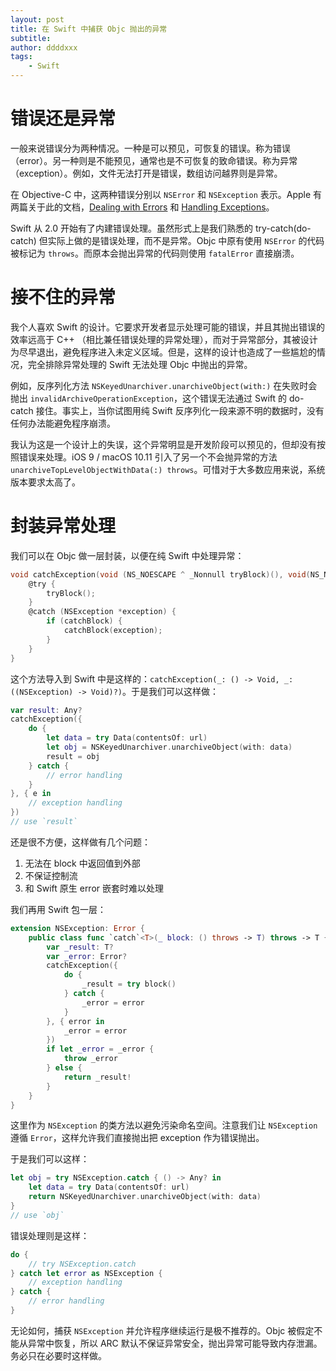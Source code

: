 ```yaml
---
layout: post
title: 在 Swift 中捕获 Objc 抛出的异常
subtitle:
author: ddddxxx
tags:
    - Swift
---
```


# 错误还是异常

一般来说错误分为两种情况。一种是可以预见，可恢复的错误。称为错误（error）。另一种则是不能预见，通常也是不可恢复的致命错误。称为异常（exception）。例如，文件无法打开是错误，数组访问越界则是异常。

在 Objective-C 中，这两种错误分别以 `NSError` 和 `NSException` 表示。Apple 有两篇关于此的文档，[Dealing with Errors](https://developer.apple.com/library/content/documentation/Cocoa/Conceptual/ProgrammingWithObjectiveC/ErrorHandling/ErrorHandling.html) 和 [Handling Exceptions](https://developer.apple.com/library/content/documentation/Cocoa/Conceptual/Exceptions/Tasks/HandlingExceptions.html)。

Swift 从 2.0 开始有了内建错误处理。虽然形式上是我们熟悉的 try-catch(do-catch) 但实际上做的是错误处理，而不是异常。Objc 中原有使用 `NSError` 的代码被标记为 `throws`。而原本会抛出异常的代码则使用 `fatalError` 直接崩溃。

# 接不住的异常

我个人喜欢 Swift 的设计。它要求开发者显示处理可能的错误，并且其抛出错误的效率远高于 C++ （相比兼任错误处理的异常处理），而对于异常部分，其被设计为尽早退出，避免程序进入未定义区域。但是，这样的设计也造成了一些尴尬的情况，完全排除异常处理的 Swift 无法处理 Objc 中抛出的异常。

例如，反序列化方法 `NSKeyedUnarchiver.unarchiveObject(with:)` 在失败时会抛出 `invalidArchiveOperationException`，这个错误无法通过 Swift 的 do-catch 接住。事实上，当你试图用纯 Swift 反序列化一段来源不明的数据时，没有任何办法能避免程序崩溃。

我认为这是一个设计上的失误，这个异常明显是开发阶段可以预见的，但却没有按照错误来处理。iOS 9 / macOS 10.11 引入了另一个不会抛异常的方法 `unarchiveTopLevelObjectWithData(:) throws`。可惜对于大多数应用来说，系统版本要求太高了。

# 封装异常处理

我们可以在 Objc 做一层封装，以便在纯 Swift 中处理异常：

```objective-c
void catchException(void (NS_NOESCAPE ^ _Nonnull tryBlock)(), void(NS_NOESCAPE ^ _Nullable catchBlock)(NSException * _Nonnull e)) {
    @try {
        tryBlock();
    }
    @catch (NSException *exception) {
        if (catchBlock) {
            catchBlock(exception);
        }
    }
}
```

这个方法导入到 Swift 中是这样的：`catchException(_: () -> Void, _: ((NSException) -> Void)?)`。于是我们可以这样做：

```swift
var result: Any?
catchException({
    do {
        let data = try Data(contentsOf: url)
        let obj = NSKeyedUnarchiver.unarchiveObject(with: data)
        result = obj
    } catch {
        // error handling
    }
}, { e in
    // exception handling
})
// use `result`
```

还是很不方便，这样做有几个问题：

1. 无法在 block 中返回值到外部
2. 不保证控制流
3. 和 Swift 原生 error 嵌套时难以处理

我们再用 Swift 包一层：

```swift
extension NSException: Error {
    public class func `catch`<T>(_ block: () throws -> T) throws -> T {
        var _result: T?
        var _error: Error?
        catchException({
            do {
                _result = try block()
            } catch {
                _error = error
            }
        }, { error in
            _error = error
        })
        if let _error = _error {
            throw _error
        } else {
            return _result!
        }
    }
}
```

这里作为 `NSException` 的类方法以避免污染命名空间。注意我们让 `NSException` 遵循 `Error`，这样允许我们直接抛出把 exception 作为错误抛出。

于是我们可以这样：

```swift
let obj = try NSException.catch { () -> Any? in
    let data = try Data(contentsOf: url)
    return NSKeyedUnarchiver.unarchiveObject(with: data)
}
// use `obj`
```

错误处理则是这样：

```swift
do {
    // try NSException.catch
} catch let error as NSException {
    // exception handling
} catch {
    // error handling
}
```

无论如何，捕获 `NSException` 并允许程序继续运行是极不推荐的。Objc 被假定不能从异常中恢复，所以 ARC 默认不保证异常安全，抛出异常可能导致内存泄漏。务必只在必要时这样做。
